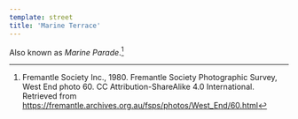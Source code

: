 ```yaml
---
template: street
title: 'Marine Terrace'
---
```

Also known as *Marine Parade*.[^1]

[^1]: Fremantle Society Inc., 1980. Fremantle Society Photographic Survey, West End photo 60. CC Attribution-ShareAlike 4.0 International. Retrieved from https://fremantle.archives.org.au/fsps/photos/West_End/60.html
